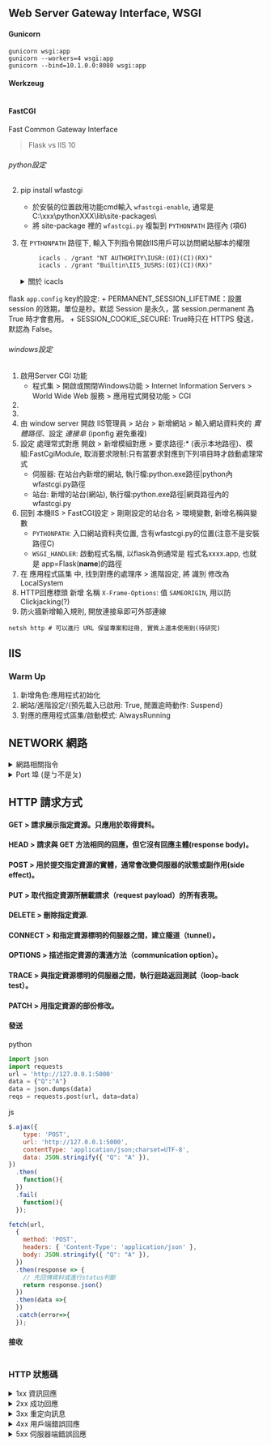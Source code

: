 
## Web Server Gateway Interface,  WSGI

#### Gunicorn 

```shell
gunicorn wsgi:app
gunicorn --workers=4 wsgi:app
gunicorn --bind=10.1.0.0:8080 wsgi:app
```

#### Werkzeug

```
```

#### FastCGI
Fast Common Gateway Interface

> Flask vs IIS 10

###### python設定
2. pip install wfastcgi
   * 於安裝的位置啟用功能cmd輸入 `wfastcgi-enable`, 通常是 C:\xxx\pythonXXX\lib\site-packages\
   * 將 site-package 裡的 `wfastcgi.py` 複製到 `PYTHONPATH` 路徑內 (項6)
3. 在 ```PYTHONPATH``` 路徑下, 輸入下列指令開啟IIS用戶可以訪問網站腳本的權限
   ```shell
        icacls . /grant "NT AUTHORITY\IUSR:(OI)(CI)(RX)"
        icacls . /grant "Builtin\IIS_IUSRS:(OI)(CI)(RX)" 
   ``` 
     
     <details>
     <summary>關於 icacls </summary>
      Windows Server 上的指令
  
      取代 cacls: 主要進行DACL, 顯示或修改指定目錄中檔案的存取控制清單
  
      /grant : 授予存取權限(取代), /grant[:-r]則新增
      
      中間的IUSR為預設路徑 (可以網頁右鍵編輯權限?)
      
      (OI) : 物件繼承, 套用在目錄上
  
      (CI) : 容器繼承, 套用在目錄上
  
      (RX) : 讀取和執行存取權
  
     </details>

flask `app.config` key的設定:
    + PERMANENT_SESSION_LIFETIME：設置 session 的效期，單位是秒。默認 Session 是永久，當 session.permanent 為 True 時才會套用。
    + SESSION_COOKIE_SECURE: True時只在 HTTPS 發送，默認為 False。

###### windows設定
1. 啟用Server CGI 功能
   * 程式集 > 開啟或關閉Windows功能 > Internet Information Servers > World Wide Web 服務 > 應用程式開發功能 > CGI
2.
3.
4. 由 window server 開啟 IIS管理員 > 站台 > 新增網站 > 輸入網站資料夾的 *實體路徑*、設定 *連接阜* (iponfig 避免重複)
5. 設定 處理常式對應 開啟 > 新增模組對應 > 要求路徑:* (表示本地路徑)、模組:FastCgiModule, 取消要求限制:只有當要求對應到下列項目時才啟動處理常式
   * 伺服器: 在站台內新增的網站, 執行檔:python.exe路徑|python內wfastcgi.py路徑
   * 站台: 新增的站台(網站), 執行檔:python.exe路徑|網頁路徑內的wfastcgi.py
7. 回到 本機IIS > FastCGI設定 > 剛剛設定的站台名 > 環境變數, 新增名稱與變數
   * `PYTHONPATH`: 入口網站資料夾位置, 含有wfastcgi.py的位置(注意不是安裝路徑C)
   * `WSGI_HANDLER`: 啟動程式名稱, 以flask為例通常是 程式名xxxx.app, 也就是 app=Flask(__name__)的路徑
8. 在 應用程式區集 中, 找到對應的處理序 > 進階設定, 將 識別 修改為 LocalSystem
9. HTTP回應標頭 新增  名稱 `X-Frame-Options`: 值 `SAMEORIGIN`, 用以防Clickjacking(?)
10. 防火牆新增輸入規則, 開放連接阜即可外部連線


```shell
netsh http # 可以進行 URL 保留專案和註冊, 實質上還未使用到(待研究)
```

## IIS

### Warm Up
1. 新增角色:應用程式初始化
2. 網站/進階設定/{預先載入已啟用: True, 閒置逾時動作: Suspend}
3. 對應的應用程式區集/啟動模式: AlwaysRunning

## NETWORK 網路

<details>
<summary> 網路相關指令 </summary>

#### *ipconfig*

查詢系統的網路卡資訊

#### *route*

封包傳送的路由指令 ?

#### *netstat*

觀看網路狀況與統計分析

#### *ping*

測試目標主機

#### *nslookup*

使用不同的server可以透過中華電信、Google查詢ip的Domain Name(DNS)
```bash
> server 168.95.1.1
Default Server:  dns.hinet.net
Address:  168.95.1.1
> server 8.8.8.8
Default Server:  dns.google
Address:  8.8.8.8
```

</details>

<details>
<summary> Port 埠 (是ㄅ不是ㄆ) </summary>
  
+ 0
+ 1
+ 7
+ 19
+ 21 > File Transfer Protocol, FTP 檔案傳輸協議
+ 22
+ 23 > Telnet 遠端登錄服務
+ 25  
+ 31
+ 42
+ 53 > Domain Name Server, DNS 網域名稱服務
+ 67
+ 69
+ 79
+ 80 > HTTP
+ 88
+ 99
+ ...
+ 443 > HTTPS
+ 1433 > SQL預設通道
+ ...
+ 3389 > WIN 2000 終端開啟
+ ...
+ 8080 > WWW
+ ...

</details>


## HTTP 請求方式

#### GET >     請求展示指定資源。只應用於取得資料。
#### HEAD >    請求與 GET 方法相同的回應，但它沒有回應主體(response body)。
#### POST >    用於提交指定資源的實體，通常會改變伺服器的狀態或副作用(side effect)。
#### PUT >     取代指定資源所酬載請求（request payload）的所有表現。
#### DELETE >  刪除指定資源.
#### CONNECT > 和指定資源標明的伺服器之間，建立隧道（tunnel）。
#### OPTIONS > 描述指定資源的溝通方法（communication option）。
#### TRACE >   與指定資源標明的伺服器之間，執行迴路返回測試（loop-back test）。
#### PATCH >   用指定資源的部份修改。

#### 發送

python
```python
import json
import requests
url = 'http://127.0.0.1:5000'
data = {"Q":"A"}
data = json.dumps(data)
reqs = requests.post(url, data=data)

```

js
```js
$.ajax({
    type: 'POST',
    url: 'http://127.0.0.1:5000',
    contentType: 'application/json;charset=UTF-8',
    data: JSON.stringify({ "Q": "A" }),
})
  .then(
    function(){
  })
  .fail(
    function(){
  });

fetch(url, 
  {
    method: 'POST',
    headers: { 'Content-Type': 'application/json' },
    body: JSON.stringify({ "Q": "A" }),
  })
  .then(response => {
    // 先回傳資料或進行status判斷
    return response.json()
  })
  .then(data =>{
  })
  .catch(error=>{
  });
```

#### 接收

```python
```

### HTTP 狀態碼

<details>
<summary> 1xx 資訊回應 </summary>
  
> 100 Continue
此臨時回應表明，目前為止的一切完好，而用戶端應當繼續完成請求、或是在已完成請求的情況下，忽略此資訊。

> 101 Switching Protocol
此狀態碼乃為用戶端 Upgrade (en-US) 請求標頭發送之回應、且表明伺服器亦切換中。

> 102 Processing (WebDAV (en-US))
此狀態碼表明伺服器收到並處理請求中，但目前未有回應。

> 103 Early Hints (en-US)
此狀態碼主要與 Link (en-US) 標頭有關：它能讓用戶代理（user agent）能在伺服器準備回應前能 preloading (en-US) 資源。

</details>

<details> 
<summary> 2xx 成功回應 </summary>

> 200 OK
請求成功。

> 201 Created
請求成功且新的資源成功被創建，通常用於 POST 或一些 PUT 請求後的回應。

> 202 Accepted
此請求已經被接受但尚未處理。此狀態為非承諾性，代表 HTTP 無法在之後傳送一個非同步的回應告知請求的處理結果。最初目的為外部程序或其他伺服器處理請求的情況，或用於批次處理中。

> 203 Non-Authoritative Information
此回應碼表示回傳的中介資料集與並非與原始伺服器上的有效確定集合完全相同，而是來自本地或第三方的副本。除此情況外，200 OK 回應碼應該被優先使用。

> 204 No Content
傳送的請求沒有內容, 但headers內有資訊.

> 205 Reset Content
請求刷新頁面

> 206 Partial Content
分流下載?

> 207 Multi-Status (WebDAV (en-US))
多狀態響應?

> 208 Multi-Status (WebDAV (en-US))
用以避免多狀態響應時, 反覆請求?

> 226 IM Used (HTTP Delta encoding)
已完成GET請求?

</details>
 
<details>
<summary> 3xx 重定向訊息 </summary>

> 300 Multiple Choice
請求擁有一個以上的回應。用戶代理或使用者應該從中選一。不過，並沒有標準的選擇方案。

> 301 Moved Permanently
此回應碼的意思是，請求資源的 URI 已被改變。有時候，會在回應內給予新的 URI。
>> 永久轉址

> 302 Found (en-US)
請求的URI已暫時改變了, 正在等待完成?
>> 暫時轉址

> 303 See Other (en-US)
伺服器傳送請求到其他位址, 以取得URI與GET資源

> 304 Not Modified (en-US)
暫存未被修改, 告知可繼續使用.

> 305 Use Proxy 
在舊版本的 HTTP 規範中，表示請求資源必須透過代理存取。基於對代理的頻內設置 (in-band configuration) 相關的安全考量，該狀態碼已棄用。

> 306 unused
該狀態碼已不再被使用，僅被保留。該狀態碼曾在先前得的 HTTP 1.1 規範中被使用。

> 307 Temporary Redirect (en-US)
伺服器發送此回應來使客戶端保持請求方法不變向新的地址發出請求。 與 302 Found 相同，差別在於客戶端不許變更請求方法。例如，應使用另一個 POST 請求來重複發送 POST 請求。

> 308 Permanent Redirect (en-US)
URI以永久更改, 請求方法將延續使用?

</details>
  
<details> 
<summary> 4xx 用戶端錯誤回應 </summary>

> 400 Bad Request (en-US)
此回應意味伺服器因為收到無效語法，而無法理解請求。

> 401 Unauthorized (en-US)
需要授權以回應請求。它有點像 403，但這裡的授權，是有可能辦到的。

> 402 Payment Required (en-US) 
此回應碼留作未來使用。一開始此碼旨在用於數位交易系統，然而，目前極少被使用，且不存在標準或慣例。

> 403 Forbidden
用戶端並無訪問權限，例如未被授權，所以伺服器拒絕給予應有的回應。不同於 401，伺服端知道用戶端的身份。
>> .14 伺服器已設為不列出此目錄的內容

> 404 Not Found
伺服器找不到請求的資源。因為在網路上它很常出現，這回應碼也許最為人所悉。
>> .11 要求包含雙重逸出序列。
>> 
>> .12 要求包含高位元字元。
>> 
>> 在設定`IIS 10`時遇到的問題, 當 內容/url/src 包含 % # 等高位字元時, 可在要求過濾 `Requests Filter` 進行設定, 但須顧慮安全性(?)

> 405 Method Not Allowed (en-US)
伺服器理解此請求方法，但它被禁用或不可用。有兩個強制性方法：GET 與 HEAD，永遠不該被禁止、也不該回傳此錯誤碼。

> 406 Not Acceptable (en-US)
伺服器根據請求找不到資源?

> 407 Proxy Authentication Required (en-US)
類似401, 但須透過Proxy完成身分驗證

> 408 Request Timeout (en-US)
伺服器回應超過設定時間?

> 409 Conflict
表示請求與伺服器目前狀態衝突

> 410 Gone (en-US)
請求的資源已經不在.

> 411 Length Required
伺服器拒絕該請求，因為 Content-Length 頭沒有被定義，然而伺服器要求。

> 412 Precondition Failed (en-US)
用戶端的header不符合要求

> 413 Payload Too Large (en-US)
請求的實體資料大小超過了伺服器定義的上限，伺服器會關閉連接或返回一個 Retry-After 回應頭。

> 414 URI Too Long (en-US)
客戶端的 URI 請求超過伺服器願意解析的長度。

> 415 Unsupported Media Type
被請求資源的多媒體類型不被伺服器支援，因此該請求被拒絕。

> 416 Requested Range Not Satisfiable (en-US)
數據太大?

> 417 Expectation Failed (en-US)
伺服器無此請求方式?

> 418 I'm a teapot
伺服器拒絕用茶壺泡咖啡... XDD

> 421 Misdirected Request
新的定向失敗

> 422 Unprocessable Entity (en-US) (WebDAV (en-US))
請求格式正確, 但"語意"錯誤?

> 423 Locked (WebDAV (en-US))
被訪問的資源被鎖定。

> 424 Failed Dependency (WebDAV (en-US))
由於先前的請求失敗導致此請求失敗。

> 426 Upgrade Required (en-US)
請用戶端升級

> 428 Precondition Required (en-US)
有條件的接受請求, 避免遺失更新, 如用戶端GET資源並修改後, PUT回來時.

> 429 Too Many Requests (en-US)
用戶在給定的時間內 ("rate limiting") 發送了過多的請求。

> 431 Request Header Fields Too Large (en-US)
伺服器不願意處理該請求，因為標頭欄位過大。該請求可能可以在減少請求標頭欄位大小後重新提交。

> 451 Unavailable For Legal Reasons
用戶端請求違法的資源，例如受政府審查的網頁。
  
</details>
  
<details>
<summary> 5xx 伺服器端錯誤回應 </summary>

> 500 Internal Server Error
伺服器端發生未知或無法處理的錯誤。
>> .19 Internal Server Error. 可能是 ApplicationHost.config 或 Web.config 格式不正確或有未識別的XML元素; 或IIS上子父有重複的定義
>>
>> .52 URL Rewrite Module Error. 也是父層級被鎖定的原因, 釋放資源或重啟IIS
>>
  
> 501 Not Implemented (en-US)
請求方法不支持 (GET, HEAD)?

> 502 Bad Gateway
伺服器關閉或離線?

> 503 Service Unavailable
伺服器開著, 但停止運作或過載?

> 504 Gateway Timeout
伺服器無法及時回應

> 505 HTTP Version Not Supported (en-US)
請求使用的 HTTP 版本不被伺服器支援。

> 506 Variant Also Negotiates (en-US)
伺服器內部配置錯誤: 循環引用?

> 507 Insufficient Storage (en-US)
伺服器內部配置錯誤: 存取變動的資源?

> 508 Loop Detected (en-US) (WebDAV (en-US))
無限循環/死結

> 510 Not Extended (en-US)
請求是未來更新才能處裡的

> 511 Network Authentication Required (en-US)
用戶端需獲得權限才能訪問

[以上由MDN頁面修改](https://developer.mozilla.org/zh-TW/)
  
</details>
